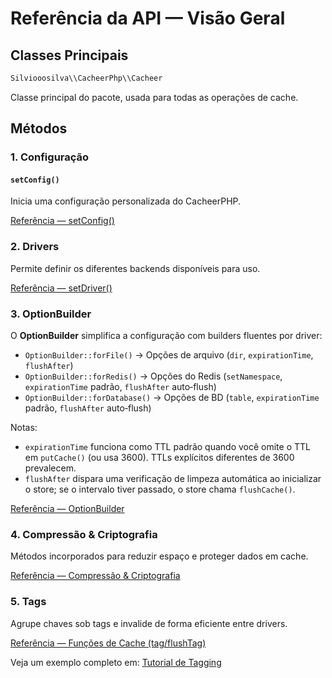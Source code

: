 # Referência da API — Visão Geral

## **Classes Principais**

```bash
Silviooosilva\\CacheerPhp\\Cacheer
```

Classe principal do pacote, usada para todas as operações de cache.

## **Métodos**

### 1. **Configuração**

#### `setConfig()`
Inicia uma configuração personalizada do CacheerPHP.

[Referência — setConfig()](./configuracao.md)

### 2. **Drivers**
Permite definir os diferentes backends disponíveis para uso.

[Referência — setDriver()](./drivers.md)

### 3. **OptionBuilder**
O **OptionBuilder** simplifica a configuração com builders fluentes por driver:
- `OptionBuilder::forFile()` → Opções de arquivo (`dir`, `expirationTime`, `flushAfter`)
- `OptionBuilder::forRedis()` → Opções do Redis (`setNamespace`, `expirationTime` padrão, `flushAfter` auto‑flush)
- `OptionBuilder::forDatabase()` → Opções de BD (`table`, `expirationTime` padrão, `flushAfter` auto‑flush)

Notas:
- `expirationTime` funciona como TTL padrão quando você omite o TTL em `putCache()` (ou usa 3600). TTLs explícitos diferentes de 3600 prevalecem.
- `flushAfter` dispara uma verificação de limpeza automática ao inicializar o store; se o intervalo tiver passado, o store chama `flushCache()`.

[Referência — OptionBuilder](./construtor-de-opcoes.md)

### 4. **Compressão & Criptografia**
Métodos incorporados para reduzir espaço e proteger dados em cache.

[Referência — Compressão & Criptografia](./compressao-criptografia.md)

### 5. **Tags**
Agrupe chaves sob tags e invalide de forma eficiente entre drivers.

[Referência — Funções de Cache (tag/flushTag)](./funcoes-cache.md)

Veja um exemplo completo em: [Tutorial de Tagging](../tutoriais/exemplo-10-tagging.md)

